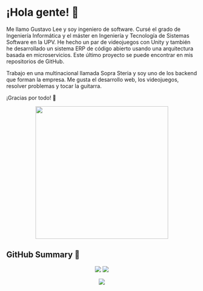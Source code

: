 # ¡Hola gente! 👋

Me llamo Gustavo Lee y soy ingeniero de software. Cursé el grado de Ingeniería Informática y el máster en Ingeniería y Tecnología de Sistemas Software en la UPV. He hecho un par de videojuegos con Unity y también he desarrollado un sistema ERP de código abierto usando una arquitectura basada en microservicios. Este último proyecto se puede encontrar en mis repositorios de GitHub.

Trabajo en una multinacional llamada Sopra Steria y soy uno de los backend que forman la empresa. Me gusta el desarrollo web, los videojuegos, resolver problemas y tocar la guitarra.

¡Gracias por todo! 💞️

<p align="center">
  <img width="350" src="https://media.giphy.com/media/vZHyJksJ5xCjjBOIbd/giphy.gif">
</p>

## GitHub Summary 📝

<p align="center">
  <img src="http://github-profile-summary-cards.vercel.app/api/cards/repos-per-language?username=Chemchu&theme=onedark">
  <img src="http://github-profile-summary-cards.vercel.app/api/cards/stats?username=Chemchu&theme=onedark">
</p>
<p align="center">
  <img src="http://github-profile-summary-cards.vercel.app/api/cards/profile-details?username=Chemchu&theme=onedark">
</p>
